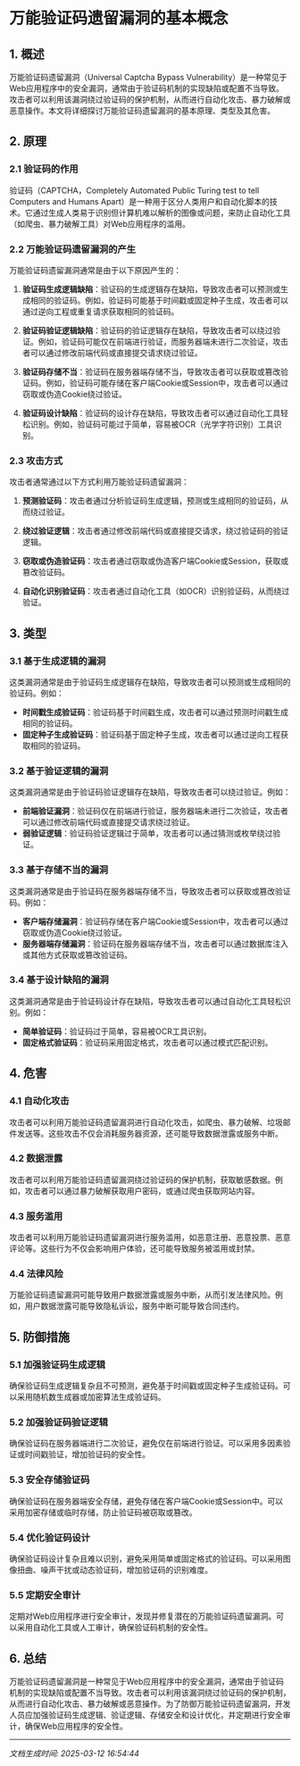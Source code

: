 # 万能验证码遗留漏洞的基本概念

## 1. 概述

万能验证码遗留漏洞（Universal Captcha Bypass Vulnerability）是一种常见于Web应用程序中的安全漏洞，通常由于验证码机制的实现缺陷或配置不当导致。攻击者可以利用该漏洞绕过验证码的保护机制，从而进行自动化攻击、暴力破解或恶意操作。本文将详细探讨万能验证码遗留漏洞的基本原理、类型及其危害。

## 2. 原理

### 2.1 验证码的作用

验证码（CAPTCHA，Completely Automated Public Turing test to tell Computers and Humans Apart）是一种用于区分人类用户和自动化脚本的技术。它通过生成人类易于识别但计算机难以解析的图像或问题，来防止自动化工具（如爬虫、暴力破解工具）对Web应用程序的滥用。

### 2.2 万能验证码遗留漏洞的产生

万能验证码遗留漏洞通常是由于以下原因产生的：

1. **验证码生成逻辑缺陷**：验证码的生成逻辑存在缺陷，导致攻击者可以预测或生成相同的验证码。例如，验证码可能基于时间戳或固定种子生成，攻击者可以通过逆向工程或重复请求获取相同的验证码。

2. **验证码验证逻辑缺陷**：验证码的验证逻辑存在缺陷，导致攻击者可以绕过验证。例如，验证码可能仅在前端进行验证，而服务器端未进行二次验证，攻击者可以通过修改前端代码或直接提交请求绕过验证。

3. **验证码存储不当**：验证码在服务器端存储不当，导致攻击者可以获取或篡改验证码。例如，验证码可能存储在客户端Cookie或Session中，攻击者可以通过窃取或伪造Cookie绕过验证。

4. **验证码设计缺陷**：验证码的设计存在缺陷，导致攻击者可以通过自动化工具轻松识别。例如，验证码可能过于简单，容易被OCR（光学字符识别）工具识别。

### 2.3 攻击方式

攻击者通常通过以下方式利用万能验证码遗留漏洞：

1. **预测验证码**：攻击者通过分析验证码生成逻辑，预测或生成相同的验证码，从而绕过验证。

2. **绕过验证逻辑**：攻击者通过修改前端代码或直接提交请求，绕过验证码的验证逻辑。

3. **窃取或伪造验证码**：攻击者通过窃取或伪造客户端Cookie或Session，获取或篡改验证码。

4. **自动化识别验证码**：攻击者通过自动化工具（如OCR）识别验证码，从而绕过验证。

## 3. 类型

### 3.1 基于生成逻辑的漏洞

这类漏洞通常是由于验证码生成逻辑存在缺陷，导致攻击者可以预测或生成相同的验证码。例如：

- **时间戳生成验证码**：验证码基于时间戳生成，攻击者可以通过预测时间戳生成相同的验证码。
- **固定种子生成验证码**：验证码基于固定种子生成，攻击者可以通过逆向工程获取相同的验证码。

### 3.2 基于验证逻辑的漏洞

这类漏洞通常是由于验证码验证逻辑存在缺陷，导致攻击者可以绕过验证。例如：

- **前端验证漏洞**：验证码仅在前端进行验证，服务器端未进行二次验证，攻击者可以通过修改前端代码或直接提交请求绕过验证。
- **弱验证逻辑**：验证码验证逻辑过于简单，攻击者可以通过猜测或枚举绕过验证。

### 3.3 基于存储不当的漏洞

这类漏洞通常是由于验证码在服务器端存储不当，导致攻击者可以获取或篡改验证码。例如：

- **客户端存储漏洞**：验证码存储在客户端Cookie或Session中，攻击者可以通过窃取或伪造Cookie绕过验证。
- **服务器端存储漏洞**：验证码在服务器端存储不当，攻击者可以通过数据库注入或其他方式获取或篡改验证码。

### 3.4 基于设计缺陷的漏洞

这类漏洞通常是由于验证码设计存在缺陷，导致攻击者可以通过自动化工具轻松识别。例如：

- **简单验证码**：验证码过于简单，容易被OCR工具识别。
- **固定格式验证码**：验证码采用固定格式，攻击者可以通过模式匹配识别。

## 4. 危害

### 4.1 自动化攻击

攻击者可以利用万能验证码遗留漏洞进行自动化攻击，如爬虫、暴力破解、垃圾邮件发送等。这些攻击不仅会消耗服务器资源，还可能导致数据泄露或服务中断。

### 4.2 数据泄露

攻击者可以利用万能验证码遗留漏洞绕过验证码的保护机制，获取敏感数据。例如，攻击者可以通过暴力破解获取用户密码，或通过爬虫获取网站内容。

### 4.3 服务滥用

攻击者可以利用万能验证码遗留漏洞进行服务滥用，如恶意注册、恶意投票、恶意评论等。这些行为不仅会影响用户体验，还可能导致服务被滥用或封禁。

### 4.4 法律风险

万能验证码遗留漏洞可能导致用户数据泄露或服务中断，从而引发法律风险。例如，用户数据泄露可能导致隐私诉讼，服务中断可能导致合同违约。

## 5. 防御措施

### 5.1 加强验证码生成逻辑

确保验证码生成逻辑复杂且不可预测，避免基于时间戳或固定种子生成验证码。可以采用随机数生成器或加密算法生成验证码。

### 5.2 加强验证码验证逻辑

确保验证码在服务器端进行二次验证，避免仅在前端进行验证。可以采用多因素验证或时间戳验证，增加验证码的安全性。

### 5.3 安全存储验证码

确保验证码在服务器端安全存储，避免存储在客户端Cookie或Session中。可以采用加密存储或临时存储，防止验证码被窃取或篡改。

### 5.4 优化验证码设计

确保验证码设计复杂且难以识别，避免采用简单或固定格式的验证码。可以采用图像扭曲、噪声干扰或动态验证码，增加验证码的识别难度。

### 5.5 定期安全审计

定期对Web应用程序进行安全审计，发现并修复潜在的万能验证码遗留漏洞。可以采用自动化工具或人工审计，确保验证码机制的安全性。

## 6. 总结

万能验证码遗留漏洞是一种常见于Web应用程序中的安全漏洞，通常由于验证码机制的实现缺陷或配置不当导致。攻击者可以利用该漏洞绕过验证码的保护机制，从而进行自动化攻击、暴力破解或恶意操作。为了防御万能验证码遗留漏洞，开发人员应加强验证码生成逻辑、验证逻辑、存储安全和设计优化，并定期进行安全审计，确保Web应用程序的安全性。

---

*文档生成时间: 2025-03-12 16:54:44*
